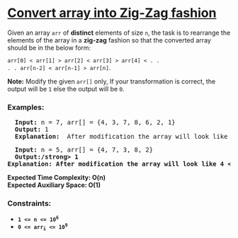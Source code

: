 # [Convert array into Zig-Zag fashion](https://www.geeksforgeeks.org/problems/convert-array-into-zig-zag-fashion1638/1)

Given an array <code>arr</code> of <strong>distinct</strong> elements of size <code>n</code>, the task is to rearrange the 
elements of the array in a <strong>zig-zag</strong> fashion so that the converted array should be in the below form: 

<code>arr[0] < arr[1]  > arr[2] < arr[3] > arr[4] < . . . . arr[n-2] < arr[n-1] > arr[n]</code>. 

<strong>Note:</strong> Modify the given <code>arr[]</code> only, If your transformation is correct, 
the output will be <code>1</code> else the output will be <code>0</code>. 

### **Examples:**
<pre>
  <strong>Input:</strong> n = 7, arr[] = {4, 3, 7, 8, 6, 2, 1}
  <strong>Output:</strong> 1
  <strong>Explanation:</strong>  After modification the array will look like 3 < 7 > 4 < 8 > 2 < 6 > 1, the checker in the driver code will produce 1.
</pre>
<pre>
  <strong>Input:</strong> n = 5, arr[] = {4, 7, 3, 8, 2}
  <strong>Output:/strong> 1
<strong>Explanation:</strong> After modification the array will look like 4 < 7 > 3 < 8 > 2 hence output will be 1.
</pre>

<strong>Expected Time Complexity:</strong> O(n)<br />
<strong>Expected Auxiliary Space:</strong> O(1)

### **Constraints:**
- <code>1 <= n <= 10<sup>6</sup></code>
- <code>0 <= arr<sub>i</sub> <= 10<sup>9</sup></code>
